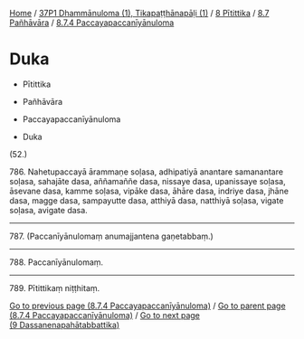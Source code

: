 
[Home](/) / [37P1 Dhammānuloma (1), Tikapaṭṭhānapāḷi (1)](../../...md) / [8 Pītittika](../...md) / [8.7 Pañhāvāra](...md) / [8.7.4 Paccayapaccanīyānuloma](../37P1/8/8.7/8.7.4.md)

# Duka

* Pītittika

* Pañhāvāra

* Paccayapaccanīyānuloma

* Duka

(52.)

786\. Nahetupaccayā ārammaṇe soḷasa, adhipatiyā anantare samanantare soḷasa, sahajāte dasa, aññamaññe dasa, nissaye dasa, upanissaye soḷasa, āsevane dasa, kamme soḷasa, vipāke dasa, āhāre dasa, indriye dasa, jhāne dasa, magge dasa, sampayutte dasa, atthiyā dasa, natthiyā soḷasa, vigate soḷasa, avigate dasa.

---

787\. (Paccanīyānulomaṃ anumajjantena gaṇetabbaṃ.)



---

788\. Paccanīyānulomaṃ.



---

789\. Pītittikaṃ niṭṭhitaṃ.



[Go to previous page (8.7.4 Paccayapaccanīyānuloma)](../37P1/8/8.7/8.7.4.md) / [Go to parent page (8.7.4 Paccayapaccanīyānuloma)](../37P1/8/8.7/8.7.4.md) / [Go to next page (9 Dassanenapahātabbattika)](../../../9.md)


